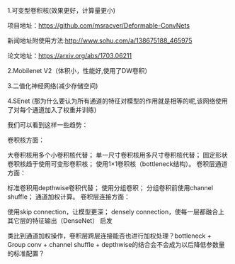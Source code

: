 1.可变型卷积核(效果更好，计算量更小)

项目地址：https://github.com/msracver/Deformable-ConvNets

新闻地址附使用方法:http://www.sohu.com/a/138675188_465975

论文地址：https://arxiv.org/abs/1703.06211

2.Mobilenet V2（体积小，性能好,使用了DW卷积）

3.二值化神经网络(减少存储空间)

4.SEnet (那为什么要认为所有通道的特征对模型的作用就是相等的呢,该网络使用了对每个通道加入了权重并训练)

我们可以看到这样一些趋势：

卷积核方面：

大卷积核用多个小卷积核代替；
单一尺寸卷积核用多尺寸卷积核代替；
固定形状卷积核趋于使用可变形卷积核；
使用1×1卷积核（bottleneck结构）。
卷积层通道方面：

标准卷积用depthwise卷积代替；
使用分组卷积；
分组卷积前使用channel shuffle；
通道加权计算。
卷积层连接方面：

使用skip connection，让模型更深；
densely connection，使每一层都融合上其它层的特征输出（DenseNet）
启发

类比到通道加权操作，卷积层跨层连接能否也进行加权处理？bottleneck + Group conv + channel shuffle + depthwise的结合会不会成为以后降低参数量的标准配置？
